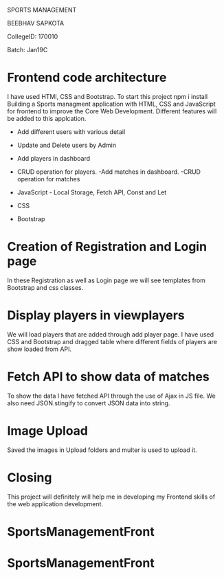 SPORTS MANAGEMENT

BEEBHAV SAPKOTA

CollegeID: 170010

Batch: Jan19C


# Frontend code architecture

I have used HTMl, CSS and Bootstrap.
To start this project
npm i install
Building a Sports managment application with HTML, CSS and JavaScript for frontend to improve the Core Web Development. Different features will be added to this applcation.

- Add different users with various detail
- Update and Delete users by Admin
- Add players in dashboard
- CRUD operation for players.
-Add matches in dashboard.
-CRUD operation for matches

- JavaScript - Local Storage, Fetch API, Const and Let
- CSS 
- Bootstrap

# Creation of Registration and Login page

In these Registration as well as Login page we will see templates from Bootstrap and css classes.


# Display players in viewplayers

We will load players that are added through add player page. I have used CSS and Bootstrap and dragged table where different fields of players are show loaded from API.



# Fetch API to show data of matches

To show the data I have fetched API through the use of Ajax in JS file. We also need JSON.stingify to convert JSON data into string.

# Image Upload
Saved the images in Upload folders and multer is used to upload it.

# Closing
This project will definitely will help me in developing my Frontend skills of the web application development.

# SportsManagementFront
# SportsManagementFront

